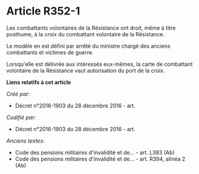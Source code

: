 # Article R352-1

Les combattants volontaires de la Résistance ont droit, même à titre posthume, à la croix du combattant volontaire de la
Résistance.

Le modèle en est défini par arrêté du ministre chargé des anciens combattants et victimes de guerre.

Lorsqu'elle est délivrée aux intéressés eux-mêmes, la carte de combattant volontaire de la Résistance vaut autorisation du
port de la croix.

**Liens relatifs à cet article**

_Créé par_:

  - Décret n°2016-1903 du 28 décembre 2016 - art.

_Codifié par_:

  - Décret n°2016-1903 du 28 décembre 2016 - art.

_Anciens textes_:

  - Code des pensions militaires d'invalidité et de... - art. L383 (Ab)
  - Code des pensions militaires d'invalidité et de... - art. R394, alinéa 2 (Ab)
